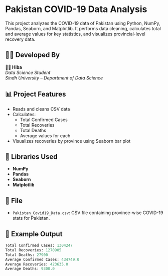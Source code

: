 # Pakistan COVID-19 Data Analysis

This project analyzes the COVID-19 data of Pakistan using Python, NumPy, Pandas, Seaborn, and Matplotlib. It performs data cleaning, calculates total and average values for key statistics, and visualizes provincial-level recovery data.

## 👨‍💻 Developed By

**👩‍🎓 Hiba**  
_Data Science Student_  
_Sindh University – Department of Data Science_  


## 📊 Project Features

- Reads and cleans CSV data
- Calculates:
  - Total Confirmed Cases
  - Total Recoveries
  - Total Deaths
  - Average values for each
- Visualizes recoveries by province using Seaborn bar plot

## 🔧 Libraries Used

- **NumPy**
- **Pandas**
- **Seaborn**
- **Matplotlib**

## 📁 File

- `Pakistan_Covid19_Data.csv`: CSV file containing province-wise COVID-19 stats for Pakistan.

## 📌 Example Output

```python
Total Confirmed Cases: 1304247
Total Recoveries: 1270905
Total Deaths: 27900
Average Confirmed Cases: 434749.0
Average Recoveries: 423635.0
Average Deaths: 9300.0

